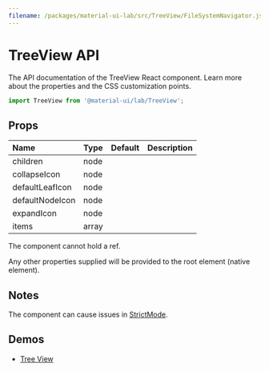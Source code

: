 ```yaml
---
filename: /packages/material-ui-lab/src/TreeView/FileSystemNavigator.jsor.js
---
```


<!--- This documentation is automatically generated, do not try to edit it. -->

# TreeView API

<p class="description">The API documentation of the TreeView React component. Learn more about the properties and the CSS customization points.</p>

```js
import TreeView from '@material-ui/lab/TreeView';
```



## Props

| Name | Type | Default | Description |
|:-----|:-----|:--------|:------------|
| <span class="prop-name">children</span> | <span class="prop-type">node</span> |  |  |
| <span class="prop-name">collapseIcon</span> | <span class="prop-type">node</span> |  |  |
| <span class="prop-name">defaultLeafIcon</span> | <span class="prop-type">node</span> |  |  |
| <span class="prop-name">defaultNodeIcon</span> | <span class="prop-type">node</span> |  |  |
| <span class="prop-name">expandIcon</span> | <span class="prop-type">node</span> |  |  |
| <span class="prop-name">items</span> | <span class="prop-type">array</span> |  |  |

The component cannot hold a ref.

Any other properties supplied will be provided to the root element (native element).

## Notes

The component can cause issues in [StrictMode](https://reactjs.org/docs/strict-mode.html).

## Demos

- [Tree View](/components/tree-view/)

